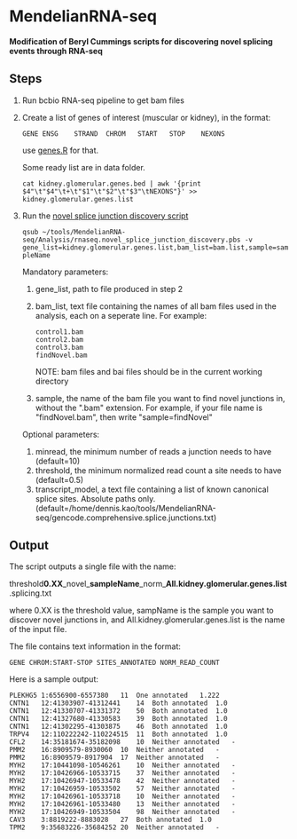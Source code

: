 # MendelianRNA-seq

#### Modification of Beryl Cummings scripts for discovering novel splicing events through RNA-seq

## Steps

1. Run bcbio RNA-seq pipeline to get bam files

2. Create a list of genes of interest (muscular or kidney), in the format:
	
	```GENE	ENSG	STRAND	CHROM	START	STOP	NEXONS```

	use [genes.R](https://github.com/naumenko-sa/bioscripts/blob/master/genes.R) for that.

	Some ready list are in data folder.

	```cat kidney.glomerular.genes.bed | awk '{print $4"\t"$4"\t+\t"$1"\t"$2"\t"$3"\tNEXONS"}' >> kidney.glomerular.genes.list```

3. Run the [novel splice junction discovery script](https://github.com/dennis-kao/MendelianRNA-seq/blob/master/Analysis/rnaseq.novel_splice_junction_discovery.pbs)

	```qsub ~/tools/MendelianRNA-seq/Analysis/rnaseq.novel_splice_junction_discovery.pbs -v gene_list=kidney.glomerular.genes.list,bam_list=bam.list,sample=sampleName```

	Mandatory parameters:
	1. gene_list, path to file produced in step 2
	2. bam_list, text file containing the names of all bam files used in the analysis, each on a seperate line. For example:

		```
		control1.bam
		control2.bam
		control3.bam
		findNovel.bam
		```
		NOTE: bam files and bai files should be in the current working directory
	
	3. sample, the name of the bam file you want to find novel junctions in, without the ".bam" extension. For example, if your file name is "findNovel.bam", then write "sample=findNovel"

	Optional parameters:
	1. minread, the minimum number of reads a junction needs to have (default=10)
	2. threshold, the minimum normalized read count a site needs to have (default=0.5)
	3. transcript_model, a text file containing a list of known canonical splice sites. Absolute paths only. (default=/home/dennis.kao/tools/MendelianRNA-seq/gencode.comprehensive.splice.junctions.txt)
	
## Output

The script outputs a single file with the name:

threshold**0.XX**\_novel\_**sampleName**\_norm\_**All.kidney.glomerular.genes.list**.splicing.txt

where 0.XX is the threshold value, sampName is the sample you want to discover novel junctions in, and All.kidney.glomerular.genes.list is the name of the input file.

The file contains text information in the format:

```GENE CHROM:START-STOP SITES_ANNOTATED NORM_READ_COUNT```

Here is a sample output:

```
PLEKHG5	1:6556900-6557380	11	One annotated	1.222
CNTN1	12:41303907-41312441	14	Both annotated	1.0
CNTN1	12:41330707-41331372	50	Both annotated	1.0
CNTN1	12:41327680-41330583	39	Both annotated	1.0
CNTN1	12:41302295-41303875	46	Both annotated	1.0
TRPV4	12:110222242-110224515	11	Both annotated	1.0
CFL2	14:35181674-35182098	10	Neither annotated	-
PMM2	16:8909579-8930060	10	Neither annotated	-
PMM2	16:8909579-8917904	17	Neither annotated	-
MYH2	17:10441098-10546261	10	Neither annotated	-
MYH2	17:10426966-10533715	37	Neither annotated	-
MYH2	17:10426947-10533478	42	Neither annotated	-
MYH2	17:10426959-10533502	57	Neither annotated	-
MYH2	17:10426961-10533718	10	Neither annotated	-
MYH2	17:10426961-10533480	13	Neither annotated	-
MYH2	17:10426949-10533504	98	Neither annotated	-
CAV3	3:8819222-8883028	27	Both annotated	1.0
TPM2	9:35683226-35684252	20	Neither annotated	-
```
